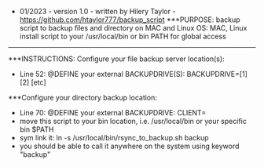  
+ 01/2023 - version 1.0 - written by Hilery Taylor - https://github.com/htaylor777/backup_script
  ***PURPOSE: 
  backup script to backup files and directory on MAC and Linux
  OS: MAC, Linux
  install script to your /usr/local/bin or bin PATH for global access
 ---------------------------------------------------------------------
  ***INSTRUCTIONS:
  Configure your file backup server location(s):
-  Line 52: @DEFINE your external BACKUPDRIVE(S): BACKUPDRIVE=<pathToYourFileBackupDrive>[1] [2] [etc]
  
  ***Configure your directory backup location:
-  Line 70: @DEFINE your external BACKUPDRIVE: CLIENT=<pathToYourDirectoryBackupDrive>
-  move this script to your bin location, i.e. /usr/local/bin or your specific bin $PATH
-  sym link it: ln -s /usr/local/bin/rsync_to_backup.sh backup
-  you should be able to call it anywhere on the system using keyword "backup"